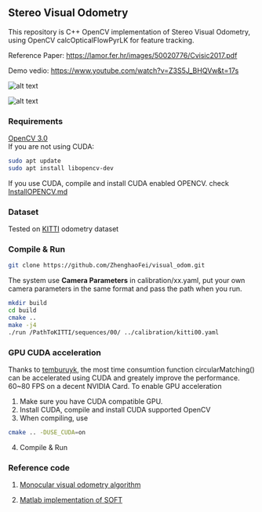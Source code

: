 ## Stereo Visual Odometry

This repository is C++ OpenCV implementation of Stereo Visual Odometry, using OpenCV calcOpticalFlowPyrLK for feature tracking.

Reference Paper: https://lamor.fer.hr/images/50020776/Cvisic2017.pdf

Demo vedio: https://www.youtube.com/watch?v=Z3S5J_BHQVw&t=17s

![alt text](https://github.com/ZhenghaoFei/visual_odom/blob/master/images/features.png "features")

![alt text](https://github.com/ZhenghaoFei/visual_odom/blob/master/images/trajectory.png "trajectory")

### Requirements
[OpenCV 3.0](https://opencv.org/)  
If you are not using CUDA:  
```bash
sudo apt update
sudo apt install libopencv-dev 
```
If you use CUDA, compile and install CUDA enabled OPENCV. check [InstallOPENCV.md](https://github.com/ZhenghaoFei/visual_odom/blob/master/InstallOPENCV.md)

### Dataset
Tested on [KITTI](http://www.cvlibs.net/datasets/kitti/eval_odometry.php) odometry dataset

### Compile & Run
```bash
git clone https://github.com/ZhenghaoFei/visual_odom.git
```
The system use **Camera Parameters** in calibration/xx.yaml, put your own camera parameters in the same format and pass the path when you run.

```bash
mkdir build
cd build
cmake ..
make -j4
./run /PathToKITTI/sequences/00/ ../calibration/kitti00.yaml
```

### GPU CUDA acceleration
Thanks to [temburuyk](https://github.com/ZhenghaoFei/visual_odom/commits?author=temburuyk), the most time consumtion function circularMatching() can be accelerated using CUDA and greately improve the performance. 60~80 FPS on a decent NVIDIA Card. 
To enable GPU acceleration
1. Make sure you have CUDA compatible GPU.
2. Install CUDA, compile and install CUDA supported OpenCV 
3. When compiling, use 
```bash
cmake .. -DUSE_CUDA=on
```
4. Compile & Run

### Reference code
1. [Monocular visual odometry algorithm](https://github.com/avisingh599/mono-vo/blob/master/README.md)

2. [Matlab implementation of SOFT](https://github.com/Mayankm96/Stereo-Odometry-SOFT/blob/master/README.md)
